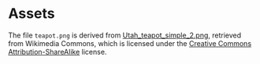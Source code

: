 # Assets

The file `teapot.png` is derived from
[Utah_teapot_simple_2.png][],
retrieved from Wikimedia Commons,
which is licensed under the
[Creative Commons Attribution-ShareAlike][cc-by-sa]
license.

[Utah_teapot_simple_2.png]: https://commons.wikimedia.org/wiki/File:Utah_teapot_simple_2.png
[cc-by-sa]: https://creativecommons.org/licenses/by-sa/3.0/
